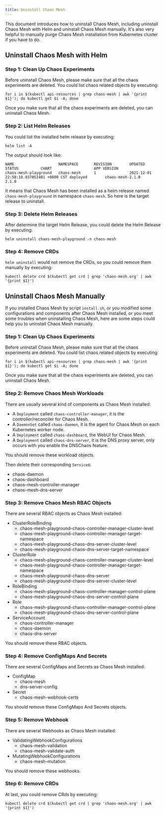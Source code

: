 ```yaml
---
title: Uninstall Chaos Mesh
---
```


This document introduces how to uninstall Chaos Mesh, including uninstall Chaos Mesh with Helm and uninstall Chaos Mesh manually. It's also very helpful to manually purge Chaos Mesh installation from Kubernetes cluster if you have to do.

## Uninstall Chaos Mesh with Helm

### Step 1: Clean Up Chaos Experiments

Before uninstall Chaos Mesh, please make sure that all the chaos experiments are deleted. You could list chaos related objects by executing:

```shell
for i in $(kubectl api-resources | grep chaos-mesh | awk '{print $1}'); do kubectl get $i -A; done
```

Once you make sure that all the chaos experiments are deleted, you can uninstall Chaos Mesh.

### Step 2: List Helm Releases

You could list the installed helm release by executing:

```shell
helm list -A
```

The output should look like:

```text
NAME                    NAMESPACE       REVISION        UPDATED                                 STATUS          CHART                   APP VERSION
chaos-mesh-playground   chaos-mesh      1               2021-12-01 22:58:18.037052401 +0800 CST deployed        chaos-mesh-2.1.0        2.1.0
```

It means that Chaos Mesh has been installed as a helm release named `chaos-mesh-playground` in namespace `chaos-mesh`. So here is the target release to uninstall.

### Step 3: Delete Helm Releases

After determine the target Helm Release, you could delete the Helm Release by executing:

```shell
helm uninstall chaos-mesh-playground -n chaos-mesh
```

### Step 4: Remove CRDs

`helm uninstall` would not remove the CRDs, so you could remove them manually by executing:

```shell
kubectl delete crd $(kubectl get crd | grep 'chaos-mesh.org' | awk '{print $1}')
```

## Uninstall Chaos Mesh Manually

If you installed Chaos Mesh by script `install.sh`, or you modified some configurations and components after Chaos Mesh installed, or you meet some troubles when uninstalling Chaos Mesh, here are some steps could help you to uninstall Chaos Mesh manually.

### Step 1: Clean Up Chaos Experiments

Before uninstall Chaos Mesh, please make sure that all the chaos experiments are deleted. You could list chaos related objects by executing:

```shell
for i in $(kubectl api-resources | grep chaos-mesh | awk '{print $1}'); do kubectl get $i -A; done
```

Once you make sure that all the chaos experiments are deleted, you can uninstall Chaos Mesh.

### Step 2: Remove Chaos Mesh Workloads

There are usually several kind of components as Chaos Mesh installed:

- A `Deployment` called `chaos-controller-manager`, it is the controller/reconciler for Chaos Mesh.
- A `DaemonSet` called `chaos-daemon`, it is the agent for Chaos Mesh on each Kubernetes worker node.
- A `Deployment` called `chaos-dashboard`, the WebUI for Chaos Mesh.
- A `Deployment` called `chaos-dns-server`, it is the DNS proxy server, only occurs with you enable the DNSChaos feature.

You should remove these workload objects.

Then delete their corresponding `Service`s:

- chaos-daemon
- chaos-dashboard
- chaos-mesh-controller-manager
- chaos-mesh-dns-server

### Step 3: Remove Chaos Mesh RBAC Objects

There are several RBAC objects as Chaos Mesh installed:

- ClusterRoleBinding
  - chaos-mesh-playground-chaos-controller-manager-cluster-level
  - chaos-mesh-playground-chaos-controller-manager-target-namespace
  - chaos-mesh-playground-chaos-dns-server-cluster-level
  - chaos-mesh-playground-chaos-dns-server-target-namespace
- ClusterRole
  - chaos-mesh-playground-chaos-controller-manager-cluster-level
  - chaos-mesh-playground-chaos-controller-manager-target-namespace
  - chaos-mesh-playground-chaos-dns-server
  - chaos-mesh-playground-chaos-dns-server-cluster-level
- RoleBinding
  - chaos-mesh-playground-chaos-controller-manager-control-plane
  - chaos-mesh-playground-chaos-dns-server-control-plane
- Role
  - chaos-mesh-playground-chaos-controller-manager-control-plane
  - chaos-mesh-playground-chaos-dns-server-control-plane
- ServiceAccount
  - chaos-controller-manager
  - chaos-daemon
  - chaos-dns-server

You should remove these RBAC objects.

### Step 4: Remove ConfigMaps And Secrets

There are several ConfigMaps and Secrets as Chaos Mesh installed:

- ConfigMap
  - chaos-mesh
  - dns-server-config
- Secret
  - chaos-mesh-webhook-certs

You should remove these ConfigMaps And Secrets objects.

### Step 5: Remove Webhook

There are several Webhooks as Chaos Mesh installed:

- ValidatingWebhookConfigurations
  - chaos-mesh-validation
  - chaos-mesh-validate-auth
- MutatingWebhookConfigurations
  - chaos-mesh-mutation

You should remove these webhooks.

### Step 6: Remove CRDs

At last, you could remove CRds by executing:

```shell
kubectl delete crd $(kubectl get crd | grep 'chaos-mesh.org' | awk '{print $1}')
```
